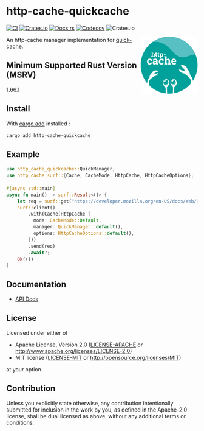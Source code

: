 # http-cache-quickcache

[![CI](https://img.shields.io/github/actions/workflow/status/06chaynes/http-cache/http-cache-quickcache.yml?label=CI&style=for-the-badge)](https://github.com/06chaynes/http-cache/actions/workflows/http-cache-quickcache.yml)
[![Crates.io](https://img.shields.io/crates/v/http-cache-quickcache?style=for-the-badge)](https://crates.io/crates/http-cache-quickcache)
[![Docs.rs](https://img.shields.io/docsrs/http-cache-quickcache?style=for-the-badge)](https://docs.rs/http-cache-quickcache)
[![Codecov](https://img.shields.io/codecov/c/github/06chaynes/http-cache?style=for-the-badge)](https://app.codecov.io/gh/06chaynes/http-cache)
![Crates.io](https://img.shields.io/crates/l/http-cache-quickcache?style=for-the-badge)

<img class="logo" align="right" src="https://raw.githubusercontent.com/06chaynes/http-cache/main/.assets/images/http-cache_logo_bluegreen.svg" height="150px" alt="the http-cache logo">

An http-cache manager implementation for [quick-cache](https://github.com/arthurprs/quick-cache).

## Minimum Supported Rust Version (MSRV)

1.66.1

## Install

With [cargo add](https://github.com/killercup/cargo-edit#Installation) installed :

```sh
cargo add http-cache-quickcache
```

## Example

```rust
use http_cache_quickcache::QuickManager;
use http_cache_surf::{Cache, CacheMode, HttpCache, HttpCacheOptions};

#[async_std::main]
async fn main() -> surf::Result<()> {
    let req = surf::get("https://developer.mozilla.org/en-US/docs/Web/HTTP/Caching");
    surf::client()
        .with(Cache(HttpCache {
          mode: CacheMode::Default,
          manager: QuickManager::default(),
          options: HttpCacheOptions::default(),
        }))
        .send(req)
        .await?;
    Ok(())
}
```

## Documentation

- [API Docs](https://docs.rs/http-cache-quickcache)

## License

Licensed under either of

- Apache License, Version 2.0
  ([LICENSE-APACHE](https://github.com/06chaynes/http-cache/blob/main/LICENSE-APACHE) or <http://www.apache.org/licenses/LICENSE-2.0>)
- MIT license
  ([LICENSE-MIT](https://github.com/06chaynes/http-cache/blob/main/LICENSE-MIT) or <http://opensource.org/licenses/MIT>)

at your option.

## Contribution

Unless you explicitly state otherwise, any contribution intentionally submitted
for inclusion in the work by you, as defined in the Apache-2.0 license, shall be
dual licensed as above, without any additional terms or conditions.
